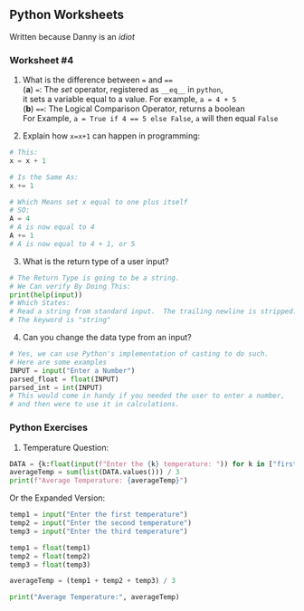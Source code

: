 ## Python Worksheets

Written because Danny is an *idiot*

### Worksheet #4
1. What is the difference between `=` and `==`<br>
  (**a**) `=`: The *set* operator, registered as `__eq__` in `python`, <br>
  it sets a variable equal to a value. For example, `a = 4 + 5` <br>
  (**b**) `==`: The Logical Comparison Operator, returns a boolean<br>
  For Example, `a = True if 4 == 5 else False`, `a` will then equal `False`<br>

2. Explain how `x=x+1` can happen in programming:<br>

```py
# This:
x = x + 1

# Is the Same As:
x += 1

# Which Means set x equal to one plus itself
# SO:
A = 4
# A is now equal to 4
A += 1
# A is now equal to 4 + 1, or 5
```

3. What is the return type of a user input?<br>
```py
# The Return Type is going to be a string.
# We Can verify By Doing This:
print(help(input))
# Which States:
# Read a string from standard input.  The trailing newline is stripped.
# The keyword is "string"
```

4. Can you change the data type from an input?<br>
```py
# Yes, we can use Python's implementation of casting to do such.
# Here are some examples
INPUT = input("Enter a Number")
parsed_float = float(INPUT)
parsed_int = int(INPUT)
# This would come in handy if you needed the user to enter a number,
# and then were to use it in calculations.
```

### Python Exercises
1. Temperature Question:<br>
```py
DATA = {k:float(input(f"Enter the {k} temperature: ")) for k in ["first", "second", "third"]}
averageTemp = sum(list(DATA.values())) / 3
print(f"Average Temperature: {averageTemp}")
```
Or the Expanded Version:<br>
```py
temp1 = input("Enter the first temperature")
temp2 = input("Enter the second temperature")
temp3 = input("Enter the third temperature")

temp1 = float(temp1)
temp2 = float(temp2)
temp3 = float(temp3)

averageTemp = (temp1 + temp2 + temp3) / 3

print("Average Temperature:", averageTemp)
```









